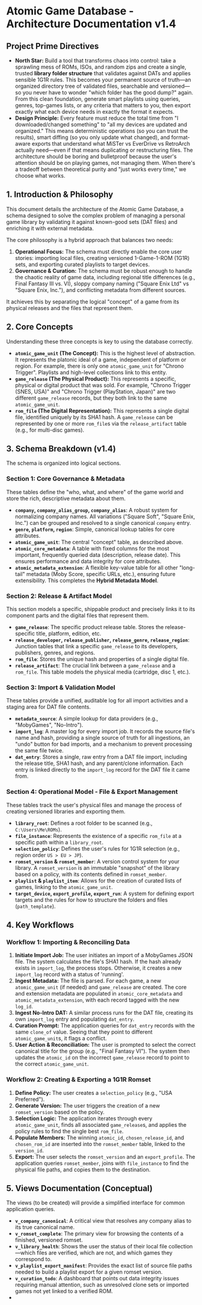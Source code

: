 # **Atomic Game Database \- Architecture Documentation v1.4**

## **Project Prime Directives**

* **North Star:** Build a tool that transforms chaos into control: take a sprawling mess of ROMs, ISOs, and random zips and create a single, trusted **library folder structure** that validates against DATs and applies sensible 1G1R rules. This becomes your permanent source of truth—an organized directory tree of validated files, searchable and versioned—so you never have to wonder "which folder has the good dump?" again. From this clean foundation, generate smart playlists using queries, genres, top-games lists, or any criteria that matters to you, then export exactly what each device needs in exactly the format it expects.  
* **Design Principle:** Every feature must reduce the total time from "I downloaded/changed something" to "all my devices are updated and organized." This means deterministic operations (so you can trust the results), smart diffing (so you only update what changed), and format-aware exports that understand what MiSTer vs EverDrive vs RetroArch actually need—even if that means duplicating or restructuring files. The architecture should be boring and bulletproof because the user's attention should be on playing games, not managing them. When there's a tradeoff between theoretical purity and "just works every time," we choose what works.

## **1\. Introduction & Philosophy**

This document details the architecture of the Atomic Game Database, a schema designed to solve the complex problem of managing a personal game library by validating it against known-good sets (DAT files) and enriching it with external metadata.

The core philosophy is a hybrid approach that balances two needs:

1. **Operational Focus:** The schema must directly enable the core user stories: importing local files, creating versioned 1-Game-1-ROM (1G1R) sets, and exporting curated playlists to target devices.  
2. **Governance & Curation:** The schema must be robust enough to handle the chaotic reality of game data, including regional title differences (e.g., Final Fantasy III vs. VI), sloppy company naming ("Square Enix Ltd" vs "Square Enix, Inc."), and conflicting metadata from different sources.

It achieves this by separating the logical "concept" of a game from its physical releases and the files that represent them.

## **2\. Core Concepts**

Understanding these three concepts is key to using the database correctly.

* **`atomic_game_unit` (The Concept):** This is the highest level of abstraction. It represents the platonic ideal of a game, independent of platform or region. For example, there is only one `atomic_game_unit` for "Chrono Trigger". Playlists and high-level collections link to this entity.  
* **`game_release` (The Physical Product):** This represents a specific, physical or digital product that was sold. For example, "Chrono Trigger (SNES, USA)" and "Chrono Trigger (PlayStation, Japan)" are two different `game_release` records, but they both link to the same `atomic_game_unit`.  
* **`rom_file` (The Digital Representation):** This represents a single digital file, identified uniquely by its SHA1 hash. A `game_release` can be represented by one or more `rom_file`s via the `release_artifact` table (e.g., for multi-disc games).

## **3\. Schema Breakdown (v1.4)**

The schema is organized into logical sections.

### **Section 1: Core Governance & Metadata**

These tables define the "who, what, and where" of the game world and store the rich, descriptive metadata about them.

* **`company`, `company_alias_group`, `company_alias`**: A robust system for normalizing company names. All variations ("Square Soft", "Square Enix, Inc.") can be grouped and resolved to a single canonical `company` entry.  
* **`genre`, `platform`, `region`**: Simple, canonical lookup tables for core attributes.  
* **`atomic_game_unit`**: The central "concept" table, as described above.  
* **`atomic_core_metadata`**: A table with fixed columns for the most important, frequently queried data (description, release date). This ensures performance and data integrity for core attributes.  
* **`atomic_metadata_extension`**: A flexible key-value table for all other "long-tail" metadata (Moby Score, specific URLs, etc.), ensuring future extensibility. This completes the **Hybrid Metadata Model**.

### **Section 2: Release & Artifact Model**

This section models a specific, shippable product and precisely links it to its component parts and the digital files that represent them.

* **`game_release`**: The specific product release table. Stores the release-specific title, platform, edition, etc.  
* **`release_developer`, `release_publisher`, `release_genre`, `release_region`**: Junction tables that link a specific `game_release` to its developers, publishers, genres, and regions.  
* **`rom_file`**: Stores the unique hash and properties of a single digital file.  
* **`release_artifact`**: The crucial link between a `game_release` and a `rom_file`. This table models the physical media (cartridge, disc 1, etc.).

### **Section 3: Import & Validation Model**

These tables provide a unified, auditable log for all import activities and a staging area for DAT file contents.

* **`metadata_source`**: A simple lookup for data providers (e.g., "MobyGames", "No-Intro").  
* **`import_log`**: A master log for every import job. It records the source file's name and hash, providing a single source of truth for all ingestions, an "undo" button for bad imports, and a mechanism to prevent processing the same file twice.  
* **`dat_entry`**: Stores a single, raw entry from a DAT file import, including the release title, SHA1 hash, and any parent/clone information. Each entry is linked directly to the `import_log` record for the DAT file it came from.

### **Section 4: Operational Model \- File & Export Management**

These tables track the user's physical files and manage the process of creating versioned libraries and exporting them.

* **`library_root`**: Defines a root folder to be scanned (e.g., `C:\Users\Me\ROMs`).  
* **`file_instance`**: Represents the existence of a specific `rom_file` at a specific path within a `library_root`.  
* **`selection_policy`**: Defines the user's rules for 1G1R selection (e.g., region order `US > EU > JP`).  
* **`romset_version` & `romset_member`**: A version control system for your library. A `romset_version` is an immutable "snapshot" of the library based on a policy, with its contents defined in `romset_member`.  
* **`playlist` & `playlist_item`**: Allows for the creation of curated lists of games, linking to the `atomic_game_unit`.  
* **`target_device`, `export_profile`, `export_run`**: A system for defining export targets and the rules for how to structure the folders and files (`path_template`).

## **4\. Key Workflows**

### **Workflow 1: Importing & Reconciling Data**

1. **Initiate Import Job:** The user initiates an import of a MobyGames JSON file. The system calculates the file's SHA1 hash. If the hash already exists in `import_log`, the process stops. Otherwise, it creates a new `import_log` record with a status of 'running'.  
2. **Ingest Metadata:** The file is parsed. For each game, a new `atomic_game_unit` (if needed) and `game_release` are created. The core and extension metadata are populated in `atomic_core_metadata` and `atomic_metadata_extension`, with each record tagged with the new `log_id`.  
3. **Ingest No-Intro DAT:** A similar process runs for the DAT file, creating its own `import_log` entry and populating `dat_entry`.  
4. **Curation Prompt:** The application queries for `dat_entry` records with the same `clone_of` value. Seeing that they point to different `atomic_game_unit`s, it flags a conflict.  
5. **User Action & Reconciliation:** The user is prompted to select the correct canonical title for the group (e.g., "Final Fantasy VI"). The system then updates the `atomic_id` on the incorrect `game_release` record to point to the correct `atomic_game_unit`.

### **Workflow 2: Creating & Exporting a 1G1R Romset**

1. **Define Policy:** The user creates a `selection_policy` (e.g., "USA Preferred").  
2. **Generate Version:** The user triggers the creation of a new `romset_version` based on the policy.  
3. **Selection Logic:** The application iterates through every `atomic_game_unit`, finds all associated `game_release`s, and applies the policy rules to find the single best `rom_file`.  
4. **Populate Members:** The winning `atomic_id`, `chosen_release_id`, and `chosen_rom_id` are inserted into the `romset_member` table, linked to the `version_id`.  
5. **Export:** The user selects the `romset_version` and an `export_profile`. The application queries `romset_member`, joins with `file_instance` to find the physical file paths, and copies them to the destination.

## **5\. Views Documentation (Conceptual)**

The views (to be created) will provide a simplified interface for common application queries.

* **`v_company_canonical`**: A critical view that resolves any company alias to its true canonical name.  
* **`v_romset_complete`**: The primary view for browsing the contents of a finished, versioned romset.  
* **`v_library_health`**: Shows the user the status of their local file collection—which files are verified, which are not, and which games they correspond to.  
* **`v_playlist_export_manifest`**: Provides the exact list of source file paths needed to build a playlist export for a given romset version.  
* **`v_curation_todo`**: A dashboard that points out data integrity issues requiring manual attention, such as unresolved clone sets or imported games not yet linked to a verified ROM.  
* 